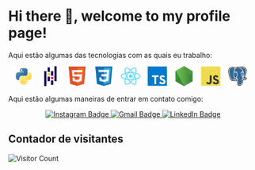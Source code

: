 # Hi there 👋, welcome to my profile page!

<!-- Você pode adicionar uma breve introdução aqui -->

Aqui estão algumas das tecnologias com as quais eu trabalho:

<p align="center">
  <img src="https://raw.githubusercontent.com/devicons/devicon/master/icons/python/python-original.svg" alt="Python" width="40" height="40" style="margin-right: 10px;"/>
  <img src="https://raw.githubusercontent.com/devicons/devicon/master/icons/pandas/pandas-original.svg" alt="Pandas" width="40" height="40" style="margin-right: 10px;"/>
  <img src="https://raw.githubusercontent.com/devicons/devicon/master/icons/html5/html5-original.svg" alt="HTML" width="40" height="40" style="margin-right: 10px;"/>
  <img src="https://raw.githubusercontent.com/devicons/devicon/master/icons/css3/css3-original.svg" alt="CSS" width="40" height="40" style="margin-right: 10px;"/>
  <img src="https://raw.githubusercontent.com/devicons/devicon/master/icons/react/react-original.svg" alt="React" width="40" height="40" style="margin-right: 10px;"/>
  <img src="https://raw.githubusercontent.com/devicons/devicon/master/icons/typescript/typescript-original.svg" alt="TypeScript" width="40" height="40" style="margin-right: 10px;"/>
  <img src="https://raw.githubusercontent.com/devicons/devicon/master/icons/nodejs/nodejs-original.svg" alt="Node.js" width="40" height="40" style="margin-right: 10px;"/>
  <img src="https://raw.githubusercontent.com/devicons/devicon/master/icons/javascript/javascript-original.svg" alt="JavaScript" width="40" height="40" style="margin-right: 10px;"/>
  <img src="https://raw.githubusercontent.com/devicons/devicon/master/icons/postgresql/postgresql-original.svg" alt="PostgreSQL" width="40" height="40" style="margin-right: 10px;"/>
</p>

Aqui estão algumas maneiras de entrar em contato comigo:

<p align="center">
  <a href="https://www.instagram.com/alan.barr0s?igsh=MTZ5OTVnMDJrY2RrdA==" target="_blank">
    <img src="https://img.shields.io/badge/Instagram-E4405F?style=for-the-badge&logo=instagram&logoColor=white" alt="Instagram Badge"/>
  </a>
  <a href="mailto:alanbarros.dev15@gmail.com" target="_blank">
    <img src="https://img.shields.io/badge/Gmail-D14836?style=for-the-badge&logo=gmail&logoColor=white" alt="Gmail Badge"/>
  </a>
  <a href="https://www.linkedin.com/in/alan-barrosdev15/" target="_blank">
    <img src="https://img.shields.io/badge/LinkedIn-0077B5?style=for-the-badge&logo=linkedin&logoColor=white" alt="LinkedIn Badge"/>
  </a>
</p>

## Contador de visitantes

![Visitor Count](https://komarev.com/ghpvc/?username=AlanBarros&color=blue&style=flat-square)
